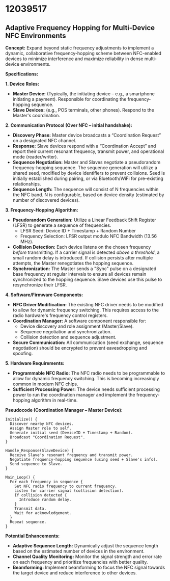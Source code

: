 # 12039517

## Adaptive Frequency Hopping for Multi-Device NFC Environments

**Concept:** Expand beyond static frequency adjustments to implement a dynamic, collaborative frequency-hopping scheme between NFC-enabled devices to minimize interference and maximize reliability in dense multi-device environments. 

**Specifications:**

**1. Device Roles:**

*   **Master Device:** (Typically, the initiating device – e.g., a smartphone initiating a payment). Responsible for coordinating the frequency-hopping sequence.
*   **Slave Devices:** (e.g., POS terminals, other phones). Respond to the Master's coordination.

**2. Communication Protocol (Over NFC – initial handshake):**

*   **Discovery Phase:** Master device broadcasts a “Coordination Request” on a designated NFC channel. 
*   **Response:** Slave devices respond with a “Coordination Accept” and report their current resonant frequency, transmit power, and operational mode (reader/writer).
*   **Sequence Negotiation:** Master and Slaves negotiate a pseudorandom frequency-hopping sequence. The sequence generation will utilize a shared seed, modified by device identifiers to prevent collisions. Seed is initially established during pairing, or via Bluetooth/WiFi for pre-existing relationships. 
*   **Sequence Length:**  The sequence will consist of N frequencies within the NFC band. N is configurable, based on device density (estimated by number of discovered devices).

**3. Frequency-Hopping Algorithm:**

*   **Pseudorandom Generation:** Utilize a Linear Feedback Shift Register (LFSR) to generate a sequence of frequencies.
    *   LFSR Seed: Device ID + Timestamp + Random Number
    *   Frequency Selection:  LFSR output modulo NFC Bandwidth (13.56 MHz).
*   **Collision Detection:** Each device listens on the chosen frequency *before* transmitting. If a carrier signal is detected *above a threshold*, a small random delay is introduced. If collision persists after multiple attempts, the Master renegotiates the hopping sequence.
*   **Synchronization:**  The Master sends a "Sync" pulse on a designated base frequency at regular intervals to ensure all devices remain synchronized to the hopping sequence.  Slave devices use this pulse to resynchronize their LFSR.

**4. Software/Firmware Components:**

*   **NFC Driver Modification:**  The existing NFC driver needs to be modified to allow for dynamic frequency switching.  This requires access to the radio hardware's frequency control registers.
*   **Coordination Manager:** A software component responsible for:
    *   Device discovery and role assignment (Master/Slave).
    *   Sequence negotiation and synchronization.
    *   Collision detection and sequence adjustment.
*   **Secure Communication:**  All communication (seed exchange, sequence negotiation) should be encrypted to prevent eavesdropping and spoofing.

**5. Hardware Requirements:**

*   **Programmable NFC Radio:**  The NFC radio needs to be programmable to allow for dynamic frequency switching. This is becoming increasingly common in modern NFC chips.
*   **Sufficient Processing Power:** The device needs sufficient processing power to run the coordination manager and implement the frequency-hopping algorithm in real-time.

**Pseudocode (Coordination Manager – Master Device):**

```
Initialize() {
  Discover nearby NFC devices.
  Assign Master role to self.
  Generate initial seed (DeviceID + Timestamp + Random).
  Broadcast "Coordination Request".
}

Handle_Response(SlaveDevice) {
  Receive Slave's resonant frequency and transmit power.
  Negotiate frequency-hopping sequence (using seed + Slave's info).
  Send sequence to Slave.
}

Main_Loop() {
  For each frequency in sequence {
    Set NFC radio frequency to current frequency.
    Listen for carrier signal (collision detection).
    If collision detected {
      Introduce random delay.
    }
    Transmit data.
    Wait for acknowledgement.
  }
  Repeat sequence.
}
```

**Potential Enhancements:**

*   **Adaptive Sequence Length:** Dynamically adjust the sequence length based on the estimated number of devices in the environment.
*   **Channel Quality Monitoring:** Monitor the signal strength and error rate on each frequency and prioritize frequencies with better quality.
*   **Beamforming:** Implement beamforming to focus the NFC signal towards the target device and reduce interference to other devices.